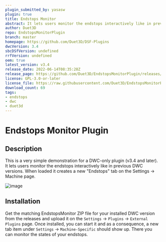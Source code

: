 ```yaml
---
plugin_submitted_by: yasasw
plugin: true
title: Endstops Monitor
abstract: It lets users monitor the endstops interactively like in previous DWC versions
author: Duet3D
repo: EndstopsMonitorPlugin
branch: master
homepage: https://github.com/Duet3D/DSF-Plugins
dwcVersion: 3.4
sbcDSfVersion: undefined
rrfVersion: undefined
oem: true
latest_version: v3.4
release_date: 2022-06-14T08:35:28Z
release_page: https://github.com/Duet3D/EndstopsMonitorPlugin/releases/tag/v3.4
license: GPL-3.0-or-later
license_file: https://raw.githubusercontent.com/Duet3D/EndstopsMonitorPlugin/master/LICENSE
download_count: 69
tags:
- endstops
- dwc
- duet3d
---
```


# Endstops Monitor Plugin

## Description

This is a very simple demonstration for a DWC-only plugin (v3.4 and later). It lets users monitor the endstops interactively like in previous DWC versions. When loaded it creates a new "Endstops" tab on the Settings -> Machine page.

![image](https://user-images.githubusercontent.com/5919449/173532954-066514ec-0b95-48dd-a8a8-9b9ae4fb297d.png)

## Installation

Get the matching EndstopsMonitor ZIP file for your installed DWC version from the releases and upload it on the `Settings` -> `Plugins` -> `External Plugins` page.
Once installed, you can start it and as a consequence, a new tab item under `Settings` -> `Machine-Specific` should show up. There you can monitor the states of your endstops.
